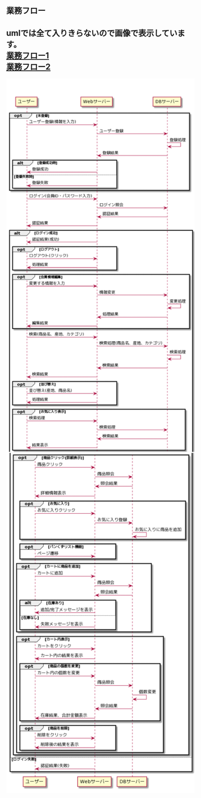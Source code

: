 ## 業務フロー


umlでは全て入りきらないので画像で表示しています。<br>
[業務フロー1](https://github.com/Aso2101122/coffeeEC/blob/main/02_%E6%A5%AD%E5%8B%99%E3%83%95%E3%83%AD%E3%83%BC/flow_01.md)<br>
[業務フロー2](https://github.com/Aso2101122/coffeeEC/blob/main/02_%E6%A5%AD%E5%8B%99%E3%83%95%E3%83%AD%E3%83%BC/flow_02.md)
---
<img src="./img/業務フロー1.png" width="690">
<img src="./img/業務フロー2.png" width="700">

